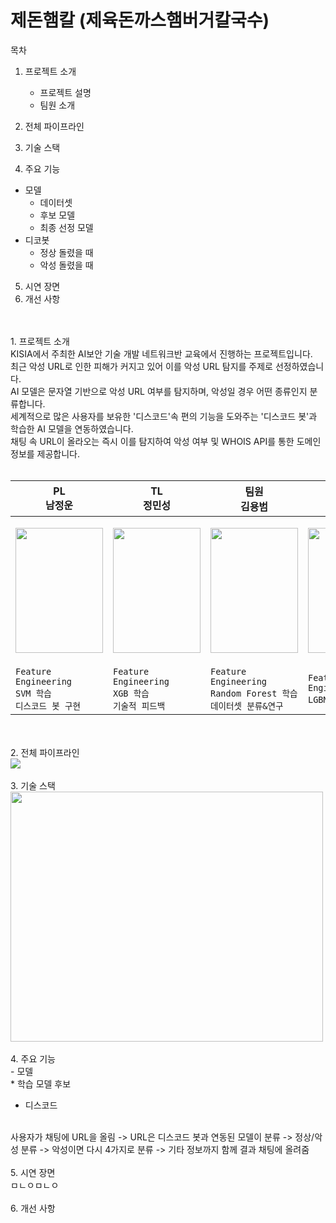 제돈햄칼 (제육돈까스햄버거칼국수)
==================================
목차
1. 프로젝트 소개
   - 프로젝트 설명
   - 팀원 소개
 
2. 전체 파이프라인
3. 기술 스택
4. 주요 기능
   
  - 모델
       - 데이터셋
       - 후보 모델
       - 최종 선정 모델
  - 디코봇
       - 정상 돌렸을 때
       - 악성 돌렸을 때
   
5. 시연 장면
6. 개선 사항
<br>
<br>
1. 프로젝트 소개
<br>
KISIA에서 주최한 AI보안 기술 개발 네트워크반 교육에서 진행하는 프로젝트입니다.
<br>
최근 악성 URL로 인한 피해가 커지고 있어 이를 악성 URL 탐지를 주제로 선정하였습니다.
<br>
AI 모델은 문자열 기반으로 악성 URL 여부를 탐지하며, 악성일 경우 어떤 종류인지 분류합니다.
<br>
세계적으로 많은 사용자를 보유한 '디스코드'속 편의 기능을 도와주는 '디스코드 봇'과 학습한 AI 모델을 연동하였습니다.
<br>
채팅 속 URL이 올라오는 즉시 이를 탐지하여 악성 여부 및 WHOIS API를 통한 도메인 정보를 제공합니다.
<br>
<br>

| PL<br>남정운                                                                                                                                | TL<br>정민성                                                                                                                                | 팀원<br>김용범                                                                                                                              | 팀원<br>강승구                                                                                                                              | 팀원<br>한승헌                                                                                                                              |
|---------------------------------------------------------------------------------------------------------------------------------------------|---------------------------------------------------------------------------------------------------------------------------------------------|---------------------------------------------------------------------------------------------------------------------------------------------|---------------------------------------------------------------------------------------------------------------------------------------------|---------------------------------------------------------------------------------------------------------------------------------------------|
| <p align="center"><img src="https://github.com/user-attachments/assets/17984ec1-4d16-427e-89ed-ca4e42478b62" width="140" height="200"/></p> | <p align="center"><img src="https://github.com/user-attachments/assets/020342da-9da4-45cf-a756-44d3f102d723" width="140" height="200"/></p> | <p align="center"><img src="https://github.com/user-attachments/assets/9fe7ca3b-eeb5-4984-b063-34545cdf2456" width="140" height="200"/></p> | <p align="center"><img src="https://github.com/user-attachments/assets/a5e88cbb-4696-461f-978f-edf95d58d054" width="140" height="200"/></p> | <p align="center"><img src="https://github.com/user-attachments/assets/0588dae5-edca-45d4-a85f-e4c8428e640c" width="140" height="200"/></p> |
| `Feature Engineering`<br>`SVM 학습`<br>`디스코드 봇 구현`                                                                             | `Feature Engineering`<br>`XGB 학습`<br>`기술적 피드백`                                                                                | `Feature Engineering`<br>`Random Forest 학습`<br>`데이터셋 분류&연구`                                                                 | `Feature Engineering`<br>`LGBM 학습`                                                                                                    | `Decision Tree 학습`<br>`학습 모델 분류`<br>`데이터셋 관리`                                                                           |



<br>
<br>
2. 전체 파이프라인
<br>
<img src="https://github.com/user-attachments/assets/7a25dca1-cace-4b46-bd9f-c58d62428ce3"/>
<br>
<br>
3. 기술 스택
<br>
<img src="https://github.com/user-attachments/assets/7c54e3c0-afd0-4a6d-a892-d87f937b2046" width="500" height="400"/>
<br>
<br>
4. 주요 기능
<br>
- 모델
<br>
* 학습 모델 후보



- 디스코드
<br>
사용자가 채팅에 URL을 올림 -> URL은 디스코드 봇과 연동된 모델이 분류 -> 정상/악성 분류 -> 악성이면 다시 4가지로 분류 -> 기타 정보까지 함께 결과 채팅에 올려줌
<br>
<br>
5. 시연 장면
<br>
ㅁㄴㅇㅁㄴㅇ
<br>
<br>
6. 개선 사항
